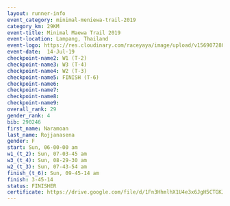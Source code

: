 ```yaml
---
layout: runner-info 
event_category: minimal-meniewa-trail-2019 
category_km: 29KM 
event-title: Minimal Maewa Trail 2019 
event-location: Lampang, Thailand 
event-logo: https://res.cloudinary.com/raceyaya/image/upload/v1569072805/logo/minimal-trail_ktnvsp.jpg 
event-date:  14-Jul-19 
checkpoint-name2: W1 (T-2) 
checkpoint-name3: W3 (T-4) 
checkpoint-name4: W2 (T-3) 
checkpoint-name5: FINISH (T-6) 
checkpoint-name6: 
checkpoint-name7: 
checkpoint-name8: 
checkpoint-name9: 
overall_rank: 29
gender_rank: 4
bib: 290246
first_name: Naramoan
last_name: Rojjanasena
gender: F
start: Sun, 06-00-00 am
w1_(t_2): Sun, 07-03-45 am
w3_(t_4): Sun, 08-29-30 am
w2_(t_3): Sun, 07-43-54 am
finish_(t_6): Sun, 09-45-14 am
finish: 3-45-14
status: FINISHER
certificate: https://drive.google.com/file/d/1Fn3HhmlhX1U4e3x6JgH5CTGKJxZHtsym/view?usp=sharing
---
```

